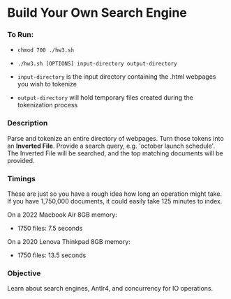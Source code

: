 # Build Your Own Search Engine

### To Run:

  - `chmod 700 ./hw3.sh`
  - `./hw3.sh [OPTIONS] input-directory output-directory`

  - `input-directory` is the input directory containing the .html webpages you wish to tokenize
  - `output-directory` will hold temporary files created during the tokenization process

### Description

Parse and tokenize an entire directory of webpages. Turn those tokens into an **Inverted File**. Provide a search query, e.g. 'october launch schedule'.
The Inverted File will be searched, and the top matching documents will be provided.

### Timings

These are just so you have a rough idea how long an operation might take. If you have 1,750,000 documents, it could easily take 125 minutes to index. 

On a 2022 Macbook Air 8GB memory: 

  - 1750 files: 7.5 seconds

On a 2020 Lenova Thinkpad 8GB memory:

  - 1750 files: 13.5 seconds

### Objective

Learn about search engines, Antlr4, and concurrency for IO operations. 
